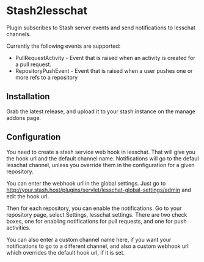 # Stash2lesschat

Plugin subscribes to Stash server events and send notifications to 
lesschat channels.

Currently the following events are supported:

* PullRequestActivity - Event that is raised when an activity is created for a pull request.
* RepositoryPushEvent - Event that is raised when a user pushes one or more refs to a repository

## Installation

Grab the latest release, and upload it to your stash instance on 
the manage addons page.

## Configuration

You need to create a stash service web hook in lesschat. That will give you the
hook url and the default channel name. Notifications will go to the
defaul lesschat channel, unless you override them in the configuration for
a given repository.

You can enter the webhook url in the global settings. Just go to
http://your.stash.host/plugins/servlet/lesschat-global-settings/admin and
edit the hook url.

Then for each repository, you can enable the notifications. Go to your
repository page, select Settings, lesschat settings. There are two check boxes,
one for enabling notifications for pull requests, and one for push activities.

You can also enter a custom channel name here, if you want your notifications
to go to a different channel, and also a custom webhook url which overrides
the default hook url, if it is set.


